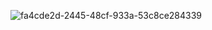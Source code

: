 ![fa4cde2d-2445-48cf-933a-53c8ce284339](https://github.com/terrainternship/SGUGIT_n/assets/31345537/1d80eccf-4109-4886-a431-cec33153e5f7)

